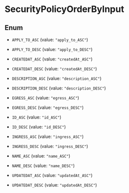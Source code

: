 

# SecurityPolicyOrderByInput

## Enum


* `APPLY_TO_ASC` (value: `"apply_to_ASC"`)

* `APPLY_TO_DESC` (value: `"apply_to_DESC"`)

* `CREATEDAT_ASC` (value: `"createdAt_ASC"`)

* `CREATEDAT_DESC` (value: `"createdAt_DESC"`)

* `DESCRIPTION_ASC` (value: `"description_ASC"`)

* `DESCRIPTION_DESC` (value: `"description_DESC"`)

* `EGRESS_ASC` (value: `"egress_ASC"`)

* `EGRESS_DESC` (value: `"egress_DESC"`)

* `ID_ASC` (value: `"id_ASC"`)

* `ID_DESC` (value: `"id_DESC"`)

* `INGRESS_ASC` (value: `"ingress_ASC"`)

* `INGRESS_DESC` (value: `"ingress_DESC"`)

* `NAME_ASC` (value: `"name_ASC"`)

* `NAME_DESC` (value: `"name_DESC"`)

* `UPDATEDAT_ASC` (value: `"updatedAt_ASC"`)

* `UPDATEDAT_DESC` (value: `"updatedAt_DESC"`)



